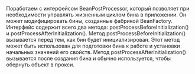 Поработаем с интерфейсом BeanPostProcessor, который позволяет при необходимости управлять жизненным циклом бина в приложении. 
Он может модифицировать бины, созданные фабрикой BeanFactory. 
Интерфейс содержит всего два метода: postProcessBeforeInitialization() и postProcessAfterInitialization(). 
Метод postProcessBeforeInitialization() вызывается перед тем, как бин будет инициализирован. 
Этот метод может быть использован для подготовки бина к работе и установки начальных значений его свойств. 
Метод postProcessAfterInitialization() вызывается после создания бина и обычно используется, чтобы обернуть объект в прокси.
